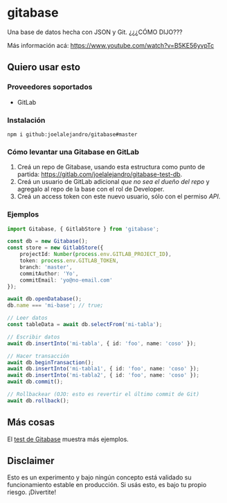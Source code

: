# gitabase

Una base de datos hecha con JSON y Git. ¿¿¿CÓMO DIJO???

Más información acá:
https://www.youtube.com/watch?v=B5KE56yvpTc

## Quiero usar esto

### Proveedores soportados

- GitLab

### Instalación

```
npm i github:joelalejandro/gitabase#master
```

### Cómo levantar una Gitabase en GitLab

1. Creá un repo de Gitabase, usando esta estructura como punto de partida: https://gitlab.com/joelalejandro/gitabase-test-db.
2. Creá un usuario de GitLab adicional *que no sea el dueño del repo* y agregalo al repo de la base con el rol de Developer.
3. Creá un access token con este nuevo usuario, sólo con el permiso *API*.

### Ejemplos

```ts
import Gitabase, { GitlabStore } from 'gitabase';

const db = new Gitabase();
const store = new GitlabStore({
    projectId: Number(process.env.GITLAB_PROJECT_ID),
    token: process.env.GITLAB_TOKEN,
    branch: 'master',
    commitAuthor: 'Yo',
    commitEmail: 'yo@no-email.com'
});

await db.openDatabase();
db.name === 'mi-base'; // true;

// Leer datos
const tableData = await db.selectFrom('mi-tabla');

// Escribir datos
await db.insertInto('mi-tabla', { id: 'foo', name: 'coso' });

// Hacer transacción
await db.beginTransaction();
await db.insertInto('mi-tabla1', { id: 'foo', name: 'coso' });
await db.insertInto('mi-tabla2', { id: 'foo', name: 'coso' });
await db.commit();

// Rollbackear (OJO: esto es revertir el último commit de Git)
await db.rollback();
```

## Más cosas

El [test de Gitabase](./tests/gitabase.spec.ts) muestra más ejemplos.

## Disclaimer

Esto es un experimento y bajo ningún concepto está validado su funcionamiento estable en producción. Si usás esto, es bajo tu propio riesgo. ¡Divertite!
